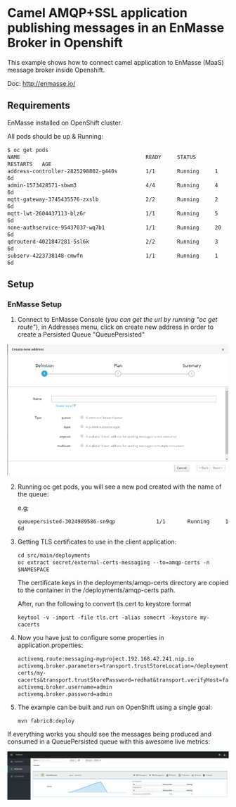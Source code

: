 # Camel AMQP+SSL application publishing messages in an EnMasse Broker in Openshift 

This example shows how to connect camel application to EnMasse (MaaS) message broker inside Openshift.

Doc: http://enmasse.io/

## Requirements

EnMasse installed on OpenShift cluster.

All pods should be up & Running:

```
$ oc get pods
NAME                                        READY     STATUS      RESTARTS   AGE
address-controller-2825298802-g440s         1/1       Running     1          6d
admin-1573428571-sbwm3                      4/4       Running     4          6d
mqtt-gateway-3745435576-zxslb               2/2       Running     2          6d
mqtt-lwt-2604437113-blz6r                   1/1       Running     5          6d
none-authservice-95437037-wq7b1             1/1       Running     20         6d
qdrouterd-4021847281-5sl6k                  2/2       Running     3          6d
subserv-4223738148-cmwfn                    1/1       Running     1          6d
```

## Setup

### EnMasse Setup

1. Connect to EnMasse Console (*you can get the url by running "oc get route"*), in Addresses menu, click on create new address in order to create a Persisted Queue "QueuePersisted"

![alt text](https://raw.githubusercontent.com/abouchama/camel-enmasse-amqps/master/images/Address_enmasse.png)

2. Running oc get pods, you will see a new pod created with the name of the queue:

    e.g;
    
    ```
    queuepersisted-3024989586-sn9qp             1/1       Running     1          6d
    ```

3. Getting TLS certificates to use in the client application:

    ```
    cd src/main/deployments
    oc extract secret/external-certs-messaging --to=amqp-certs -n $NAMESPACE    
    ```

    The certificate keys in the deployments/amqp-certs directory are copied to the container in the /deployments/amqp-certs path.

    After, run the following to convert tls.cert to keystore format

    ```
    keytool -v -import -file tls.crt -alias somecrt -keystore my-cacerts
    ```

4. Now you have just to configure some properties in application.properties:

    ```
    activemq.route:messaging-myproject.192.168.42.241.nip.io
    activemq.broker.parameters=transport.trustStoreLocation=/deployments/amqp-certs/my-cacerts&transport.trustStorePassword=redhat&transport.verifyHost=false
    activemq.broker.username=admin
    activemq.broker.password=admin
    ```

5. The example can be built and run on OpenShift using a single goal:

    ```
    mvn fabric8:deploy
    ```
    
If everything works you should see the messages being produced and consumed in a QueuePersisted queue with this awesome live metrics:

![alt text](https://raw.githubusercontent.com/abouchama/camel-enmasse-amqps/master/images/enmasse_dashboard.png)